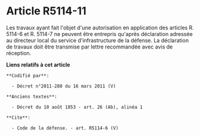 # Article R5114-11

Les travaux ayant fait l'objet d'une autorisation en application des articles R. 5114-6 et R. 5114-7 ne peuvent être
entrepris qu'après déclaration adressée au directeur local du service d'infrastructure de la défense. La déclaration de
travaux doit être transmise par lettre recommandée avec avis de réception.

**Liens relatifs à cet article**

	**Codifié par**:

	  - Décret n°2011-280 du 16 mars 2011 (V)

	**Anciens textes**:

	  - Décret du 10 août 1853 - art. 26 (Ab), alinéa 1

	**Cite**:

	  - Code de la défense. - art. R5114-6 (V)
